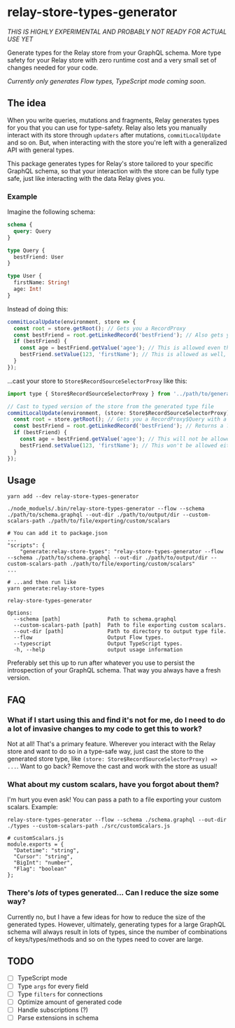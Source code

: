 # relay-store-types-generator

_THIS IS HIGHLY EXPERIMENTAL AND PROBABLY NOT READY FOR ACTUAL USE YET_

Generate types for the Relay store from your GraphQL schema. More type safety for your Relay store with zero runtime cost and a very small set of changes needed for your code.

_Currently only generates Flow types, TypeScript mode coming soon_.

## The idea

When you write queries, mutations and fragments, Relay generates types for you that you can use for type-safety. Relay also lets you manually interact with its store through `updaters` after mutations, `commitLocalUpdate` and so on. But, when interacting with the store you're left with a generalized API with general types.

This package generates types for Relay's store tailored to your specific GraphQL schema, so that your interaction with the store can be
fully type safe, just like interacting with the data Relay gives you.

### Example

Imagine the following schema:

```graphql
schema {
  query: Query
}

type Query {
  bestFriend: User
}

type User {
  firstName: String!
  age: Int!
}
```

Instead of doing this:

```javascript
commitLocalUpdate(environment, store => {
  const root = store.getRoot(); // Gets you a RecordProxy
  const bestFriend = root.getLinkedRecord('bestFriend'); // Also gets you a RecordProxy, but nullable
  if (bestFriend) {
    const age = bestFriend.getValue('agee'); // This is allowed even though it's misspelled
    bestFriend.setValue(123, 'firstName'); // This is allowed as well, even though firstName is supposed to be a string
  }
});
```

...cast your store to `Store$RecordSourceSelectorProxy` like this:

```javascript
import type { Store$RecordSourceSelectorProxy } from '../path/to/generated/relay-store-types.js.flow';

// Cast to typed version of the store from the generated type file
commitLocalUpdate(environment, (store: Store$RecordSourceSelectorProxy) => {
  const root = store.getRoot(); // Gets you a RecordProxy$Query with a shape corresponding to your root query
  const bestFriend = root.getLinkedRecord('bestFriend'); // Returns a ?RecordProxy$User since this is a user
  if (bestFriend) {
    const age = bestFriend.getValue('agee'); // This will not be allowed since there's no getValue method for "agee" on RecordProxy$User
    bestFriend.setValue(123, 'firstName'); // This won't be allowed either, because the method that accepts "firstName" as key expects the value to be ?string
  }
});
```

## Usage

```
yarn add --dev relay-store-types-generator

./node_moduels/.bin/relay-store-types-generator --flow --schema ./path/to/schema.graphql --out-dir ./path/to/output/dir --custom-scalars-path ./path/to/file/exporting/custom/scalars

# You can add it to package.json
...
"scripts": {
    "generate:relay-store-types": "relay-store-types-generator --flow --schema ./path/to/schema.graphql --out-dir ./path/to/output/dir --custom-scalars-path ./path/to/file/exporting/custom/scalars"
...

# ...and then run like
yarn generate:relay-store-types
```

```
relay-store-types-generator

Options:
  --schema [path]               Path to schema.graphql
  --custom-scalars-path [path]  Path to file exporting custom scalars.
  --out-dir [path]              Path to directory to output type file.
  --flow                        Output Flow types.
  --typescript                  Output TypeScript types.
  -h, --help                    output usage information
```

Preferably set this up to run after whatever you use to persist the introspection of your GraphQL schema. That way you always have a fresh version.

## FAQ

### What if I start using this and find it's not for me, do I need to do a lot of invasive changes to my code to get this to work?

Not at all! That's a primary feature. Wherever you interact with the Relay store and want to do so in a type-safe way, just cast the store to the
generated store type, like `(store: Store$RecordSourceSelectorProxy) => ...`. Want to go back? Remove the cast and work with the store as usual!

### What about my custom scalars, have you forgot about them?

I'm hurt you even ask! You can pass a path to a file exporting your custom scalars. Example:

```
relay-store-types-generator --flow --schema ./schema.graphql --out-dir ./types --custom-scalars-path ./src/customScalars.js

# customScalars.js
module.exports = {
  "Datetime": "string",
  "Cursor": "string",
  "BigInt": "number",
  "Flag": "boolean"
};
```

### There's _lots_ of types generated... Can I reduce the size some way?

Currently no, but I have a few ideas for how to reduce the size of the generated types.
However, ultimately, generating types for a large GraphQL schema will always result in lots of types,
since the number of combinations of keys/types/methods and so on the types need to cover are large.

## TODO

- [ ] TypeScript mode
- [ ] Type `args` for every field
- [ ] Type `filters` for connections
- [ ] Optimize amount of generated code
- [ ] Handle subscriptions (?)
- [ ] Parse extensions in schema
